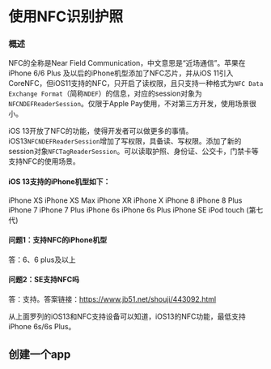 # 使用NFC识别护照

### 概述
NFC的全称是Near Field Communication，中文意思是“近场通信”。苹果在iPhone 6/6 Plus 及以后的iPhone机型添加了NFC芯片，并从iOS 11引入CoreNFC，但iOS11支持的NFC，只开启了读权限，且只支持一种格式为`NFC Data Exchange Format`（简称`NDEF`）的信息，对应的session对象为`NFCNDEFReaderSession`。仅限于Apple Pay使用，不对第三方开发，使用场景很小。

iOS 13开放了NFC的功能，使得开发者可以做更多的事情。iOS13`NFCNDEFReaderSession`增加了写权限，具备读、写权限。添加了新的session对象`NFCTagReaderSession`。可以读取护照、身份证、公交卡，门禁卡等支持NFC的使用场景。


#### iOS 13支持的iPhone机型如下：
iPhone XS
iPhone XS Max
iPhone XR
iPhone X
iPhone 8
iPhone 8 Plus
iPhone 7
iPhone 7 Plus
iPhone 6s
iPhone 6s Plus
iPhone SE
iPod touch (第七代)

#### 问题1：支持NFC的iPhone机型
答：6、6 plus及以上
#### 问题2：SE支持NFC吗
答：支持。答案链接：https://www.jb51.net/shouji/443092.html

从上面罗列的iOS13和NFC支持设备可以知道，iOS13的NFC功能，最低支持iPhone 6s/6s Plus。


## 创建一个app



